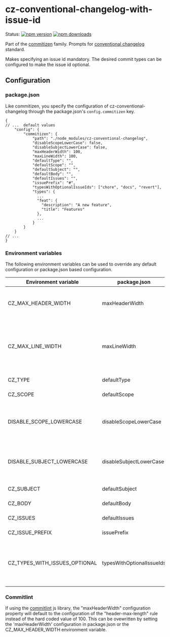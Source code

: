 # cz-conventional-changelog-with-issue-id

Status:
[![npm version](https://img.shields.io/npm/v/cz-conventional-changelog.svg?style=flat-square)](https://www.npmjs.org/package/cz-conventional-changelog-with-issue-id)
[![npm downloads](https://img.shields.io/npm/dm/cz-conventional-changelog.svg?style=flat-square)](http://npm-stat.com/charts.html?package=cz-conventional-changelog-with-issue-id&from=2015-08-01)

Part of the [commitizen](https://github.com/commitizen/cz-cli) family. Prompts for [conventional changelog](https://github.com/conventional-changelog/conventional-changelog) standard.

Makes specifying an issue id mandatory. The desired commit types can be
configured to make the issue id optional.

## Configuration

### package.json

Like commitizen, you specify the configuration of cz-conventional-changelog through the package.json's `config.commitizen` key.

```json5
{
// ...  default values
    "config": {
        "commitizen": {
            "path": "./node_modules/cz-conventional-changelog",
            "disableScopeLowerCase": false,
            "disableSubjectLowerCase": false,
            "maxHeaderWidth": 100,
            "maxLineWidth": 100,
            "defaultType": "",
            "defaultScope": "",
            "defaultSubject": "",
            "defaultBody": "",
            "defaultIssues": "",
            "issuePrefix": "#",
            "typesWithOptionalIssueIds": ["chore", "docs", "revert"],
            "types": {
              ...
              "feat": {
                "description": "A new feature",
                "title": "Features"
              },
              ...
            }
        }
    }
// ...
}
```

### Environment variables

The following environment variables can be used to override any default configuration or package.json based configuration.

| Environment variable          | package.json              | Default                     | Description                                                                               |
| ----------------------------- | ------------------------- | --------------------------- | ----------------------------------------------------------------------------------------- |
| CZ_MAX_HEADER_WIDTH           | maxHeaderWidth            | 100                         | This limits how long a commit message head can be.                                        |
| CZ_MAX_LINE_WIDTH             | maxLineWidth              | 100                         | Commit message bodies are automatically wrapped. This decides how long the lines will be. |
| CZ_TYPE                       | defaultType               | undefined                   | The default type.                                                                         |
| CZ_SCOPE                      | defaultScope              | undefined                   | The default scope.                                                                        |
| DISABLE_SCOPE_LOWERCASE       | disableScopeLowerCase     | false                       | Decides if converting given scope to lowercase should be prevented.                       |
| DISABLE_SUBJECT_LOWERCASE     | disableSubjectLowerCase   | false                       | Decides of converting given subjest to lowercase should be prevented.                     |
| CZ_SUBJECT                    | defaultSubject            | undefined                   | A default subject.                                                                        |
| CZ_BODY                       | defaultBody               | undefined                   | A default body.                                                                           |
| CZ_ISSUES                     | defaultIssues             | undefined                   | Default issue(s).                                                                         |
| CZ_ISSUE_PREFIX               | issuePrefix               | #                           | The issue prefix.                                                                         |
| CZ_TYPES_WITH_ISSUES_OPTIONAL | typesWithOptionalIssueIds | ["chore", "docs", "revert"] | The commit types that may be made without associated issue id(s).                         |

### Commitlint

If using the [commitlint](https://github.com/conventional-changelog/commitlint) js library, the "maxHeaderWidth" configuration property will default to the configuration of the "header-max-length" rule instead of the hard coded value of 100. This can be ovewritten by setting the 'maxHeaderWidth' configuration in package.json or the CZ_MAX_HEADER_WIDTH environment variable.
